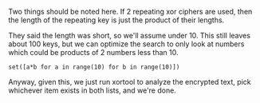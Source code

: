 Two things should be noted here. If 2 repeating xor ciphers are used, then the length of the repeating key is just the product of their lengths.

They said the length was short, so we'll assume under 10.
This still leaves about 100 keys, but we can optimize the search to only look at numbers which could be products of 2 numbers less than 10.

```
set([a*b for a in range(10) for b in range(10)])
```

Anyway, given this, we just run xortool to analyze the encrypted text, pick whichever item exists in both lists, and we're done.